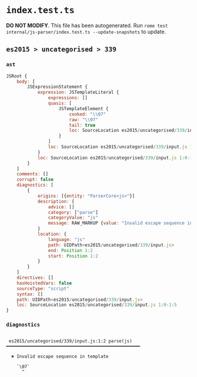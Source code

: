 # `index.test.ts`

**DO NOT MODIFY**. This file has been autogenerated. Run `rome test internal/js-parser/index.test.ts --update-snapshots` to update.

## `es2015 > uncategorised > 339`

### `ast`

```javascript
JSRoot {
	body: [
		JSExpressionStatement {
			expression: JSTemplateLiteral {
				expressions: []
				quasis: [
					JSTemplateElement {
						cooked: "\\07"
						raw: "\\07"
						tail: true
						loc: SourceLocation es2015/uncategorised/339/input.js 1:1-1:4
					}
				]
				loc: SourceLocation es2015/uncategorised/339/input.js 1:0-1:5
			}
			loc: SourceLocation es2015/uncategorised/339/input.js 1:0-1:5
		}
	]
	comments: []
	corrupt: false
	diagnostics: [
		{
			origins: [{entity: "ParserCore<js>"}]
			description: {
				advice: []
				category: ["parse"]
				categoryValue: "js"
				message: RAW_MARKUP {value: "Invalid escape sequence in template"}
			}
			location: {
				language: "js"
				path: UIDPath<es2015/uncategorised/339/input.js>
				end: Position 1:2
				start: Position 1:2
			}
		}
	]
	directives: []
	hasHoistedVars: false
	sourceType: "script"
	syntax: []
	path: UIDPath<es2015/uncategorised/339/input.js>
	loc: SourceLocation es2015/uncategorised/339/input.js 1:0-1:5
}
```

### `diagnostics`

```

 es2015/uncategorised/339/input.js:1:2 parse(js) ━━━━━━━━━━━━━━━━━━━━━━━━━━━━━━━━━━━━━━━━━━━━━━━━━━━

  ✖ Invalid escape sequence in template

    `\07`
      ^


```
